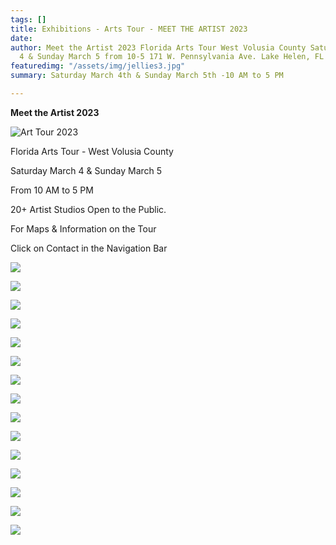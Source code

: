 ```yaml
---
tags: []
title: Exhibitions - Arts Tour - MEET THE ARTIST 2023
date: 
author: Meet the Artist 2023 Florida Arts Tour West Volusia County Saturday March
  4 & Sunday March 5 from 10-5 171 W. Pennsylvania Ave. Lake Helen, FL 32744
featuredimg: "/assets/img/jellies3.jpg"
summary: Saturday March 4th & Sunday March 5th -10 AM to 5 PM

---
```

**Meet the Artist 2023**

![](/assets/img/event1.jpg "Art Tour 2023")

Florida Arts Tour - West Volusia County

Saturday March 4 & Sunday March 5

From 10 AM to 5 PM

20+ Artist Studios Open to the Public.

For Maps & Information on the Tour

Click on Contact in the Navigation Bar

![](/assets/img/morning-bouquet-72.webp)

![](/assets/img/sea-garden-72.webp)

![](/assets/img/kitty-galore-72.webp)

![](/assets/img/star-fusion-72.jpg)

![](/assets/img/pina-colada-jelly-72.jpg)

![](/assets/img/martina-rossi-jelly-72.jpg)

![](/assets/img/lady-valentina-72.jpeg)

![](/assets/img/lady-mojito-jelly-72.jpeg)

![](/assets/img/lady-justice-72.jpg)

![](/assets/img/isabeli-jelly-72.jpg)

![](/assets/img/durga-72.jpg)

![](/assets/img/dancing-diva-72.jpg)

![](/assets/img/confetti-jelly-72.jpeg)

![](/assets/img/kir-royal-jelly-72.jpg)

![](/assets/img/psychedelic-sunday-72.jpg)